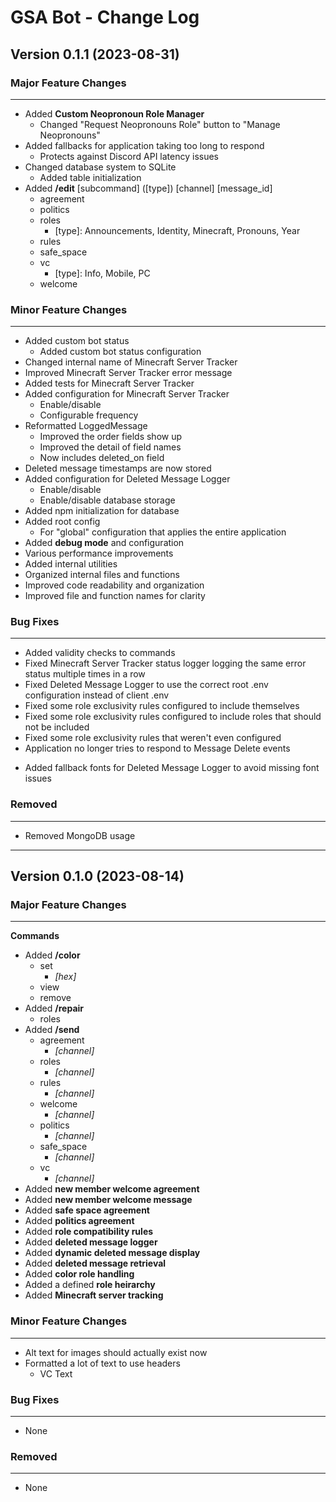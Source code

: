 # GSA Bot - Change Log

## Version 0.1.1 (2023-08-31)

### Major Feature Changes
---
+ Added **Custom Neopronoun Role Manager**
    + Changed "Request Neopronouns Role" button to "Manage Neopronouns"
+ Added fallbacks for application taking too long to respond
    + Protects against Discord API latency issues
+ Changed database system to SQLite
    + Added table initialization
+ Added **/edit** [subcommand] ([type]) [channel] [message_id]
    + agreement
    + politics
    + roles
        + [type]: Announcements, Identity, Minecraft, Pronouns, Year
    + rules
    + safe_space
    + vc
        + [type]: Info, Mobile, PC
    + welcome

### Minor Feature Changes
---
+ Added custom bot status
    + Added custom bot status configuration
+ Changed internal name of Minecraft Server Tracker
+ Improved Minecraft Server Tracker error message
+ Added tests for Minecraft Server Tracker
+ Added configuration for Minecraft Server Tracker
    + Enable/disable
    + Configurable frequency
+ Reformatted LoggedMessage 
    + Improved the order fields show up
    + Improved the detail of field names
    + Now includes deleted_on field
+ Deleted message timestamps are now stored
+ Added configuration for Deleted Message Logger
    + Enable/disable
    + Enable/disable database storage
+ Added npm initialization for database
+ Added root config
    + For "global" configuration that applies the entire application
+ Added **debug mode** and configuration
+ Various performance improvements
+ Added internal utilities
+ Organized internal files and functions
+ Improved code readability and organization
+ Improved file and function names for clarity

### Bug Fixes
---
* Added validity checks to commands
* Fixed Minecraft Server Tracker status logger logging the same error status multiple times in a row
* Fixed Deleted Message Logger to use the correct root .env configuration instead of client .env
* Fixed some role exclusivity rules configured to include themselves
* Fixed some role exclusivity rules configured to include roles that should not be included
* Fixed some role exclusivity rules that weren't even configured
* Application no longer tries to respond to Message Delete events
+ Added fallback fonts for Deleted Message Logger to avoid missing font issues

### Removed
---
- Removed MongoDB usage

---

## Version 0.1.0 (2023-08-14)

### Major Feature Changes
---
**Commands**
+ Added **/color** 
    + set 
        + *[hex]*
    + view
    + remove
+ Added **/repair**
    + roles
+ Added **/send**
    + agreement 
        + *[channel]*
    + roles 
        + *[channel]*
    + rules 
        + *[channel]*
    + welcome 
        + *[channel]*
    + politics 
        + *[channel]*
    + safe_space 
        + *[channel]*
    + vc 
        + *[channel]*
+ Added **new member welcome agreement**
+ Added **new member welcome message**
+ Added **safe space agreement**
+ Added **politics agreement**
+ Added **role compatibility rules**
+ Added **deleted message logger**
+ Added **dynamic deleted message display**
+ Added **deleted message retrieval**
+ Added **color role handling**
+ Added a defined **role heirarchy**
+ Added **Minecraft server tracking**

### Minor Feature Changes
---
+ Alt text for images should actually exist now
+ Formatted a lot of text to use headers
    + VC Text


### Bug Fixes
---
- None

### Removed
---
- None